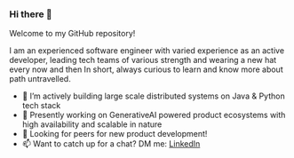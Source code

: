 ### Hi there 👋

<!--
**udayckumar/udayckumar** is a ✨ _special_ ✨ repository because its `README.md` (this file) appears on your GitHub profile.

Here are some ideas to get you started:

- 🔭 I’m currently working on ...
- 🌱 I’m currently learning ...
- 👯 I’m looking to collaborate on ...
- 🤔 I’m looking for help with ...
- 💬 Ask me about ...
- 📫 How to reach me: ...
- 😄 Pronouns: ...
- ⚡ Fun fact: ...
-->
Welcome to my GitHub repository!

I am an experienced software engineer with varied experience as an active developer, leading tech teams of various strength and wearing a new hat every now and then In short, always curious to learn and know more about path untravelled.


- 🔭 I’m actively building large scale distributed systems on Java & Python tech stack
- 🌱 Presently working on GenerativeAI powered product ecosystems with high availability and scalable in nature
- 🤔 Looking for peers for new product development!
- 📫 Want to catch up for a chat? DM me: [LinkedIn](https://www.linkedin.com/in/udaychandrakumar/)
